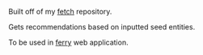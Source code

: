 Built off of my [fetch](https://github.com/ybnur/fetch) repository.

Gets recommendations based on inputted seed entities.

To be used in [ferry](https://github.com/ybnur/ferry) web application.
